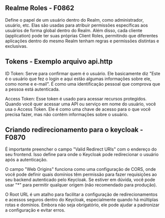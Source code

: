 ## Realme Roles - F0862
Define o papel de um usuário dentro do Realm, como administrador, usuário, etc.
Elas são usadas para atribuir permissões específicas aos usuários de forma global dentro do Realm.
Além disso, cada cliente (application) pode ter suas próprias Client Roles, permitindo que diferentes aplicações dentro do mesmo Realm tenham regras e permissões distintas e exclusivas.

## Tokens - Exemplo arquivo api.http
ID Token: Serve para confirmar quem é o usuário. Ele basicamente diz "Este é o usuário que fez o login e aqui estão algumas informações sobre ele, como nome e e-mail". É como uma identificação pessoal que comprova que a pessoa está autenticada.

Access Token: Esse token é usado para acessar recursos protegidos. Quando você quer acessar uma API ou serviço em nome do usuário, você usa o Access Token. Ele é como uma chave de acesso para o que você precisa fazer, mas não contém informações sobre o usuário.


## Criando redirecionamento para o keycloak - F0870
É importante preencher o campo "Valid Redirect URIs" com o endereço do seu frontend. Isso define para onde o Keycloak pode redirecionar o usuário após a autenticação.

O campo "Web Origins" funciona como uma configuração de CORS, onde você pode definir quais domínios têm permissão para fazer requisições ao seu backend autenticado pelo Keycloak. Se estiver em dúvida, você pode usar "*" para permitir qualquer origem (não recomendado para produção).

O Root URL é um atalho para facilitar a configuração de redirecionamentos e acessos seguros dentro do Keycloak, especialmente quando há múltiplas rotas e domínios. Embora não seja obrigatório, ele pode ajudar a padronizar a configuração e evitar erros.